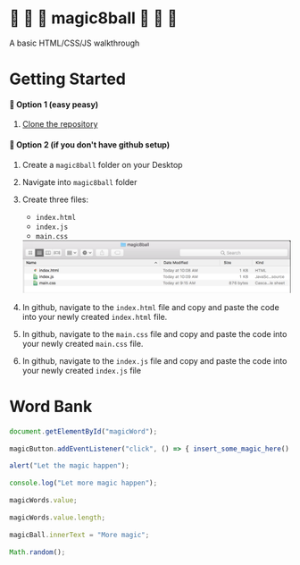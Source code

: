 # :8ball: :rabbit: :tophat: magic8ball :tophat: :rabbit: :8ball:
A basic HTML/CSS/JS walkthrough

# Getting Started
#### :rabbit: Option 1 (easy peasy)
1. [Clone the repository](https://help.github.com/articles/cloning-a-repository/)

#### :rabbit: Option 2 (if you don't have github setup)
1. Create a `magic8ball` folder on your Desktop
2. Navigate into `magic8ball` folder
3. Create three files:
    * `index.html`
    * `index.js`
    * `main.css`

    <img src="./assets/setup_option2.png">
4. In github, navigate to the `index.html` file and copy and paste the code into your newly created `index.html` file.
5. In github, navigate to the `main.css` file and copy and paste the code into your newly created `main.css` file.
6. In github, navigate to the `index.js` file and copy and paste the code into your newly created `index.js` file



# Word Bank
```javascript
document.getElementById("magicWord");
```
```javascript
magicButton.addEventListener("click", () => { insert_some_magic_here() });
```
```javascript
alert("Let the magic happen");
```
```javascript
console.log("Let more magic happen");
```
```javascript
magicWords.value;
```
```javascript
magicWords.value.length;
```
```javascript
magicBall.innerText = "More magic";
```
```javascript
Math.random();
```
